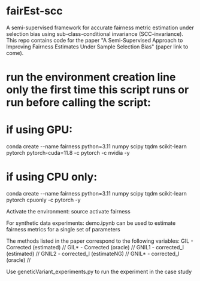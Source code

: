 # fairEst-scc
A semi-supervised framework for accurate fairness metric estimation under selection bias using sub-class-conditional invariance (SCC-invariance). This repo contains code for the paper "A Semi-Supervised Approach to Improving Fairness Estimates
Under Sample Selection Bias" (paper link to come).

# run the environment creation line only the first time this script runs or run before calling the script:
# if using GPU:
conda create --name fairness python=3.11 numpy scipy tqdm scikit-learn pytorch pytorch-cuda=11.8 -c pytorch -c nvidia   -y
# if using CPU only:
conda create --name fairness python=3.11 numpy scipy tqdm scikit-learn pytorch cpuonly -c pytorch  -y

Activate the environment:
source activate fairness

For synthetic data experiments:
demo.ipynb can be used to estimate fairness metrics for a single set of parameters

The methods listed in the paper correspond to the following variables:
    GIL - Corrected (estimated) //
    GIL* - Corrected (oracle)   //
    GNIL1 - corrected_l (estimated) //
    GNIL2 - corrected_l (estimateNG) //
    GNIL* - corrected_l (oracle) //

Use geneticVariant_experiments.py to run the experiment in the case study
